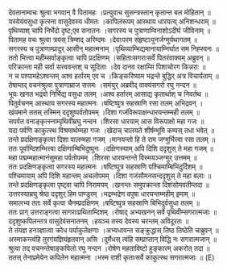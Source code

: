 

  
देवतानाम्वचः श्रुत्वा भगवान् वै पितामहः ।प्रत्युवाच सुसन्त्रस्तान् कृतान्त बल मोहितान्  ॥   
यस्येयंवसुधा कृत्स्ना वासुदेवस्य धीमतः ।कापिलंरूपम् आस्थाय धारयत्य् अनिशन्धराम्  ॥   
पृथिव्याश् चापि निर्भेदो दृष्ट;एव सनातनः ।सगरस्य च पुत्राणाम्विनाशोऽदीर्घ जीविनाम्  ॥   
पितामह वचः श्रुत्वा त्रयस् त्रिम्शद् अरिम्दमः ।देवाःपरम संहृष्टाःपुनर्जग्मुर्यथागतम्  ॥   
सगरस्य च पुत्राणाम्प्रादुर् आसीन् महात्मनाम् ।पृथिव्याम्भिद्यमानायाम्निर्घात सम निह्स्वनः  ॥   
ततो भित्त्वा महीम्सर्वाङ्कृत्वा चापि प्रदक्षिणम् ।सहिताःसगराःसर्वे पितरंवाक्यम् अब्रुवन्  ॥   
परिक्रान्ता मही सर्वा सत्त्ववन्तश् च सूदिताः ।देव दानव रक्षाम्सि पिशाचोरग किन्नराः  ॥   
न च पश्यामहेऽश्वन्तम् अश्व हर्तारम् एव च ।किङ्करिष्याम भद्रन्ते बुद्धिर् अत्र विचार्यताम्  ॥   
तेषाम्तद् वचनंश्रुत्वा पुत्राणाम्राज सत्तमः ।समंयुर् अब्रवीद् वाक्यंसगरो रघु नन्दन  ॥   
भूयः खनत भद्रंवो निर्भिद्य वसुधा तलम् ।अश्व हर्तारम् आसाद्य कृतार्थाश् च निवर्तथ  ॥   
पितुर्वचनम् आस्थाय सगरस्य महात्मनः ।षष्टिष्पुत्र सहस्राणि रसा तलम् अभिद्रवन् ।  
खंयमाने ततस् तस्मिन् ददृशुष्पर्वतोपमम् ।दिशा गजंविरूपाक्षन्धारयन्तम्मही तलम्  ॥   
सपर्वत वनाङ्कृत्स्नाम्पृथिवीम्रघु नन्दन ।शिरसा धारयाम् आस विरूपाक्षो महा गजः  ॥   
यदा पर्वणि काकुत्स्थ विश्रमार्थम्महा गजः ।खेदाच् चालयते शीर्षम्भूमि कम्पस् तधा भवेत्  ॥   
तन्ते प्रदक्षिणङ्कृत्वा दिशा पालम्महा गजम् ।मानयन्तो हि ते राम जग्मुर्भित्त्वा रसा तलम्  ॥   
ततः पूर्वाम्दिशम्भित्त्वा दक्षिणाम्बिभिदुष्पुनः ।दक्षिणस्याम् अपि दिशि ददृशुस् ते महा गजम्  ॥   
महा पद्मम्महात्मानंसुमहा पर्वतोपमम् ।शिरसा धारयन्तन्ते विस्मयञ्जग्मुर् उत्तमम्  ॥   
ततः प्रदक्षिणङ्कृत्वा सगरस्य महात्मनः ।षष्टिष्पुत्र सहस्राणि पश्चिमाम्बिभिदुर्दिशम्  ॥   
पश्चिमायाम् अपि दिशि महान्तम् अचलोपमम् ।दिशा गजंसौमनसन्ददृशुस् ते महा बलाः  ॥   
तन्ते प्रदक्षिणङ्कृत्वा पृष्ट्वा चापि निरामयम् ।खनन्तः समुपक्रान्ता दिशंसोमवतीम्तदा  ॥   
उत्तरस्याम्रघु श्रेष्ठ ददृशुर् हिम पाण्डुरम् ।भद्रम्भद्रेण वपुषा धारयन्तम्महीम् इमाम्  ॥   
समालभ्य ततः सर्वे कृत्वा चैनम्प्रदक्षिणम् ।षष्टिष्पुत्र सहस्राणि बिभिदुर्वसुधा तलम्  ॥   
ततः प्राग् उत्तराङ्गत्वा सागराःप्रथिताम्दिशम् ।रोषाद् अभ्यखनन् सर्वे पृथिवीम्सगरात्मजाः  ॥   
ददृशुष्कपिलन्तत्र वासुदेवंसनातनम् ।हयञ्च तस्य देवस्य चरन्तम् अविदूरतः  ॥   
ते तंयज्ञ हनञ्ज्ञात्वा क्रोध पर्याकुलेक्षणाः ।अभ्यधावन्त सङ्क्रुद्धास् तिष्ठ तिष्ठेति चाब्रुवन्  ॥   
अस्माकन्त्वंहि तुरगंयज्ञियंहृतवान् असि ।दुर्मेधस् त्वंहि सम्प्राप्तान् विद्धि नः सगरात्मजान्  ॥   
श्रुत्वा तद् वचनन्तेषाङ्कपिलो रघु नन्दन ।रोषेण महताविष्टो हुङ्कारम् अकरोत् तदा  ॥   
ततस् तेनाप्रमेयेन कपिलेन महात्मना ।भस्म राशी कृताःसर्वे काकुत्स्थ सगरात्मजाः  ॥ (E)  
